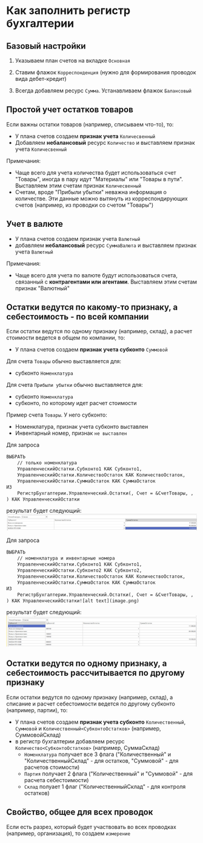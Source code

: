 # Как заполнить регистр бухгалтерии


## Базовый настройки

1. Указываем план счетов на вкладке `Основная`

2. Ставим флажок `Корреспонденция` (нужно для формирования проводок вида дебет-кредит)

3. Всегда добавляем ресурс `Сумма`. Устанавливаем флажок `Балансовый`


## Простой учет остатков товаров

Если важны остатки товаров (например, списываем что-то), то:
- У плана счетов создаем **признак учета** `Количесвенный`
- Добавляем **небалансовый** ресурс `Количество` и выставляем признак учета `Количесвенный`

Примечания:
- Чаще всего для учета количества будет использоваться счет "Товары", иногда в пару идут "Материалы" или "Товары в пути". Выставляем этим счетам признак `Количесвенный`
- Счетам, вроде "Прибыли убытки" неважна информация о количестве. Эти данные можно вытянуть из корреспондирующих счетов (например, из проводки со счетом "Товары")


## Учет в валюте

- У плана счетов создаем признак учета `Валютный`
- добавляем **небалансовый** ресурс `СуммаВалюта` и выставляем признак учета `Валютный`

Примечания:
- Чаще всего для учета по валюте будут использоваться счета, связанный с **контрагентами или агентами**. Выставляем этим счетам признак "Валютный"


## Остатки ведутся по какому-то признаку, а себестоимость - по всей компании

Если остатки ведутся по одному признаку (например, склад), а расчет стоимости ведется в общем по компании, то:
- У плана счетов создаем **признак учета субконто** `Суммовой`

Для счета `Товары` обычно выставляется для:
- субконто `Номенклатура`

Для счета `Прибыли убытки` обычно выставляется для:
- субконто `Номенклатура`
- субконто, по которому идет расчет стоимости

Пример счета `Товары`. У него субконто:
- Номенклатура, признак учета субконто выставлен
- Инвентарный номер, признак `не выставлен`

Для запроса 
```1c
ВЫБРАТЬ
	// только номенклатура
	УправленческийОстатки.Субконто1 КАК Субконто1,
	УправленческийОстатки.КоличествоОстаток КАК КоличествоОстаток,
	УправленческийОстатки.СуммаОстаток КАК СуммаОстаток
ИЗ
	РегистрБухгалтерии.Управленческий.Остатки(, Счет = &СчетТовары, , ) КАК УправленческийОстатки
```

результат будет следующий:
![запрос 1](/0%20-%20общее/media/05%20параметр%20учета%20субконто%201%20субконто.png)


Для запроса
```1c
ВЫБРАТЬ
	// номенклатура и инвентарные номера
	УправленческийОстатки.Субконто1 КАК Субконто1,
	УправленческийОстатки.Субконто2 КАК Субконто2,
	УправленческийОстатки.КоличествоОстаток КАК КоличествоОстаток,
	УправленческийОстатки.СуммаОстаток КАК СуммаОстаток
ИЗ
	РегистрБухгалтерии.Управленческий.Остатки(, Счет = &СчетТовары, , ) КАК УправленческийОстатки![alt text](image.png)
```

результат будет следующий:
![запрос 1](/0%20-%20общее/media/05%20параметр%20учета%20субконто%202%20субконто.png)


## Остатки ведутся по одному признаку, а себестоимость рассчитывается по другому признаку
<!-- УТОЧНИТЬ, ЧТО ЭТО ЗА БИЛЕТ
в гугл-документе фигурируют СуммовойСклад, но в пояснениях - КоличественныйСклад -->
Если остатки ведутся по одному признаку (например, склад), а списание и расчет себестоимости ведется по другому субконто (например, партии), то:
- У плана счетов создаем **признак учета субконто** `Количественный`, `Суммовой` и `Количественный<СубконтоОстатков>` (например, СуммовойСклад)
- в регистр бухгалтерии добавляем ресурс `Количество<СубконтоОстатков>` (например, СуммаСклад)
	- `Номенклатура` получает все 3 флага ("Количественный" и "КоличественныйСклад" - для остатков, "Суммовой" - для расчетов стоимости)
	- `Партия` получает 2 флага ("Количественный" и "Суммовой" - для расчета себестоимости)
	- `Склад` полуает 1 флаг ("КоличественныйСклад" - для контроля остатков)


## Свойство, общее для всех проводок

Если есть разрез, который будет участвовать во всех проводках (например, организация), то создаем `измерение`
